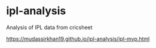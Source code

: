 # ipl-analysis
Analysis of IPL data from cricsheet

https://mudassirkhan19.github.io/ipl-analysis/ipl-mvp.html
